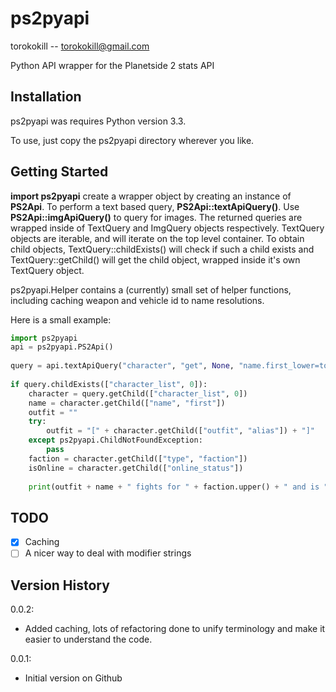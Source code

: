 ps2pyapi
========

torokokill -- torokokill@gmail.com

Python API wrapper for the Planetside 2 stats API

Installation
------------

ps2pyapi was requires Python version 3.3.

To use, just copy the ps2pyapi directory wherever you like.

Getting Started
---------------

**import ps2pyapi** create a wrapper object by creating an instance of **PS2Api**. To perform a text based query, **PS2Api::textApiQuery()**. Use **PS2Api::imgApiQuery()** to query for images. The returned queries are wrapped inside of TextQuery and ImgQuery objects respectively. TextQuery objects are iterable, and will iterate on the top level container. To obtain child objects, TextQuery::childExists() will check if such a child exists and TextQuery::getChild() will get the child object, wrapped inside it's own TextQuery object.

ps2pyapi.Helper contains a (currently) small set of helper functions, including caching weapon and vehicle id to name resolutions.

Here is a small example:
```python
import ps2pyapi
api = ps2pyapi.PS2Api()
		
query = api.textApiQuery("character", "get", None, "name.first_lower=torokokill&c:show=name.first,type.faction,id&c:resolve=online_status,outfit")
        
if query.childExists(["character_list", 0]):
    character = query.getChild(["character_list", 0])
    name = character.getChild(["name", "first"])
    outfit = ""
    try:
        outfit = "[" + character.getChild(["outfit", "alias"]) + "]"
    except ps2pyapi.ChildNotFoundException:
        pass
    faction = character.getChild(["type", "faction"])
    isOnline = character.getChild(["online_status"])
            
    print(outfit + name + " fights for " + faction.upper() + " and is " + ("online" if isOnline != "0" else "offline"))
```

TODO
----
- [x] Caching
- [ ] A nicer way to deal with modifier strings

Version History
---------------
0.0.2:
*	Added caching, lots of refactoring done to unify terminology and make it easier to understand the code.

0.0.1:
*	Initial version on Github
